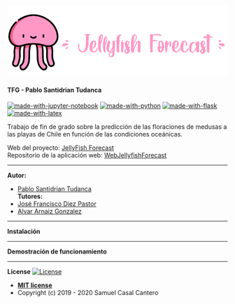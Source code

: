![header](docs/latex/img/logo.png)

#### TFG - Pablo Santidrian Tudanca
[![made-with-jupyter-notebook](https://img.shields.io/badge/Made%20with-JupyterNotebook-ff69b4.svg)](https://jupyter.org/) 
[![made-with-python](https://img.shields.io/badge/Made%20with-Python-green)](https://www.python.org/)
[![made-with-flask](https://img.shields.io/badge/Made%20with-Flask-orange)](https://flask.palletsprojects.com/en/1.1.x/)
[![made-with-latex](https://img.shields.io/badge/Made%20with-LaTeX-yellow.svg)](https://www.latex-project.org/) <br/>

Trabajo de fin de grado sobre la predicción de las floraciones de medusas a las playas de Chile en función de las condiciones oceánicas.

Web del proyecto: [JellyFish Forecast](https://jellyfish-forecast.herokuapp.com)<br/>
Repositorio de la aplicación web: [WebJellyfishForecast](https://github.com/psnti/WebJellyfishForecast)

---

**Autor:**
- [Pablo Santidrian Tudanca](www.linkedin.com/in/pablo-santidrian-tudanca)<br>
**Tutores:**
- [José Francisco Diez Pastor](https://github.com/joseFranciscoDiez)<br>
- [Alvar Arnaiz Gonzalez](https://github.com/alvarag)

---

**Instalación**

---

**Demostración de funcionamiento**


---

**License**
[![License](http://img.shields.io/:license-mit-blue.svg)](http://badges.mit-license.org)
- **[MIT license](http://opensource.org/licenses/mit-license.php)**
- Copyright (c) 2019 - 2020 Samuel Casal Cantero 
